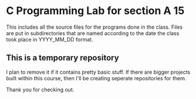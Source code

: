 # C Programming Lab for section A 15
This includes all the source files for the programs done in the class. Files are
put in subdirectories that are named according to the date the class took place
in YYYY\_MM\_DD format.

## This is a temporary repository
I plan to remove it if it contains pretty basic stuff. If there are bigger
projects built within this course, then I'll be creating seperate repositories
for them.

Thank you for checking out.

